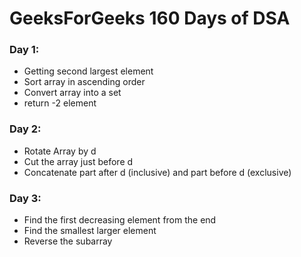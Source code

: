 # GeeksForGeeks 160 Days of DSA

### Day 1:
- Getting second largest element
- Sort array in ascending order
- Convert array into a set
- return -2 element

### Day 2:
- Rotate Array by d
- Cut the array just before d
- Concatenate part after d (inclusive) and part before d (exclusive)

### Day 3:
- Find the first decreasing element from the end
- Find the smallest larger element
- Reverse the subarray

